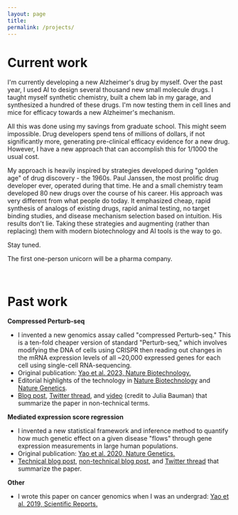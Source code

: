 ```yaml
---
layout: page
title:
permalink: /projects/
---
```


# Current work

I'm currently developing a new Alzheimer's drug by myself. Over the past year, I used AI to design several thousand new small molecule drugs. I taught myself synthetic chemistry, built a chem lab in my garage, and synthesized a hundred of these drugs. I'm now testing them in cell lines and mice for efficacy towards a new Alzheimer's mechanism. 

All this was done using my savings from graduate school. This might seem impossible. Drug developers spend tens of millions of dollars, if not significantly more, generating pre-clinical efficacy evidence for a new drug. However, I have a new approach that can accomplish this for 1/1000 the usual cost. 

My approach is heavily inspired by strategies developed during "golden age" of drug discovery - the 1960s. Paul Janssen, the most prolific drug developer ever, operated during that time. He and a small chemistry team developed 80 new drugs over the course of his career. His approach was very different from what people do today. It emphasized cheap, rapid synthesis of analogs of existing drugs, rapid animal testing, no target binding studies, and disease mechanism selection based on intuition. His results don't lie. Taking these strategies and augmenting (rather than replacing) them with modern biotechnology and AI tools is the way to go.

Stay tuned. 

The first one-person unicorn will be a pharma company. 

<br>

# Past work

**Compressed Perturb-seq**

- I invented a new genomics assay called "compressed Perturb-seq." This is a ten-fold cheaper version of standard "Perturb-seq," which involves modifying the DNA of cells using CRISPR then reading out changes in the mRNA expression levels of all ~20,000 expressed genes for each cell using single-cell RNA-sequencing. 
- Original publication: [Yao et al. 2023, Nature Biotechnology.](https://www.nature.com/articles/s41587-023-01964-9)
- Editorial highlights of the technology in [Nature Biotechnology](https://www.nature.com/articles/s41587-023-02003-3) and [Nature Genetics](https://www.nature.com/articles/s41588-023-01613-6).
- [Blog post](/blogs/2023/10/30/Summary-of-Scalable-genetic-screening-for-regulatory-circuits-using-compressed-Perturb-seq-Yao-et-al-2023-Nature-Biotechnology.html), [Twitter thread](https://x.com/DouglasYaoDY/status/1717578674415800537), and [video](https://x.com/JuliaBauman2/status/1720147225131827526) (credit to Julia Bauman) that summarize the paper in non-technical terms.

**Mediated expression score regression**
- I invented a new statistical framework and inference method to quantify how much genetic effect on a given disease "flows" through gene expression measurements in large human populations. 
- Original publication: [Yao et al. 2020, Nature Genetics.](https://www.ncbi.nlm.nih.gov/pmc/articles/PMC7276299/)
- [Technical blog post](/blogs/2020/09/16/intuition-behind-mediated-expression-score-regression.html), [non-technical blog post](/blogs/2021/03/22/General-overview-of-Yao-et-al-2020.html), and [Twitter thread](https://x.com/DouglasYaoDY/status/1262412785469624327) that summarize the paper.

**Other**
- I wrote this paper on cancer genomics when I was an undergrad: [Yao et al. 2019, Scientific Reports.](https://www.nature.com/articles/s41598-019-48302-1)



